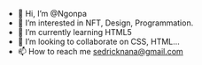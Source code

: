 - 👋 Hi, I’m @Ngonpa
- 👀 I’m interested in NFT, Design, Programmation.
- 🌱 I’m currently learning HTML5
- 💞️ I’m looking to collaborate on CSS, HTML...
- 📫 How to reach me sedricknana@gmail.com

<!---
Ngonpa/Ngonpa is a ✨ special ✨ repository because its `README.md` (this file) appears on your GitHub profile.
You can click the Preview link to take a look at your changes.
--->
